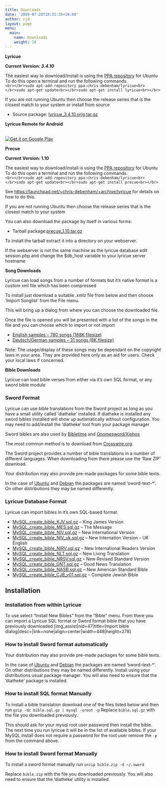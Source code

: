 ```yaml
---
title: Downloads
date: '2009-07-28T18:31:35+10:00'
author: cjd
layout: page
menu:
  main:
    name: Downloads
    weight: 10
---
```


**Lyricue**

**Current Version: *3.4.10***

The easiest way to download/install is using the [PPA repository](https://launchpad.net/%7Echris-debenham/+archive/lyricue) for Ubuntu  
To do this open a terminal and run the following commands.  
`<br></br>sudo apt-add-repository ppa:chris-debenham/lyricue<br></br>sudo apt-get update<br></br>sudo apt-get install lyricue<br></br>`

If you are not running Ubuntu then choose the release series that is the closest match to your system or install from source

- Source package: [lyricue\_3.4.10.orig.tar.gz](/archive)

**Lyricue Remote for Android**

[  
 ![Get it on Google Play](http://www.android.com/images/brand/get_it_on_play_logo_large.png)  ](http://play.google.com/store/apps/details?id=org.lyricue.android)

**Precue**

**Current Version: 1.10**

The easiest way to download/install is using the [PPA repository](https://launchpad.net/%7Echris-debenham/+archive/lyricue) for Ubuntu  
To do this open a terminal and run the following commands.  
`<br></br>sudo apt-add-repository ppa:chris-debenham/lyricue<br></br>sudo apt-get update<br></br>sudo apt-get install precue<br></br>`

See https://launchpad.net/~chris-debenham/+archive/lyricue for details on how to do this.

If you are not running Ubuntu then choose the release series that is the closest match to your system

You can also download the package by itself in various forms:

- Tarball package:[precue\_1.10.tar.gz](/archive)

To install the tarball extract it into a directory on your webserver.

If the webserver is not the same machine as the lyricue database edit session.php and change the $db\_host variable to your lyricue server hostname

**Song Downloads**

Lyricue can load songs from a number of formats but it’s native format is a custom xml file which has been compressed

To install just download a suitable .xmlz file from below and then choose ‘Import Songlist’ from the File menu.

This will bring up a dialog from where you can choose the downloaded file.

Once the file is opened you will be presented with a list of the songs in the file and you can choose which to import or not import

- [English samples – 780 songs (168K filesize)](/songlists/english-samples.xmlz)
- [Deutsch/German samples – 31 songs (8K filesize)](/songlists/deutsch-samples.xmlz)

Note: The usage/display of these songs may be dependant on the copyright laws in your area. They are provided here only as an aid for users. Check your local laws if concerned.

**Bible Downloads**

Lyricue can load bible verses from either via it’s own SQL format, or any sword bible module

### Sword Format

Lyricue can use bible translations from the Sword project as long as you have a small utility called ‘diatheke’ installed. If diatheke is installed any sword bibles installed will show up automatically without configuration. You may need to add/install the ‘diatheke’ tool from your package manager

Sword bibles are also used by [Bibletime](http://www.bibletime.info) and [Gnomesword/Xiphos](http://xiphos.org)

The most common method is to download from [Crosswire.org](http://crosswire.org/sword/modules/ModDisp.jsp?modType=Bibles).

The Sword project provides a number of bible translations in a number of different languages. When downloading from there please use the ‘Raw ZIP’ download.

Your distribution may also provide pre-made packages for some bible texts.

In the case of [Ubuntu](http://packages.ubuntu.com/search?keywords=sword-text&searchon=names&suite=karmic&section=all) and [Debian](http://packages.debian.org/search?keywords=sword-text&searchon=names&suite=stable&section=all) the packages are named ‘sword-text-\*’. On other distributions they may be named differently.

### Lyricue Database Format

Lyricue can import bibles in it’s own SQL-based format.

- [MySQL\_create\_bible\_KJV.sql.gz](/bible_files/MySQL_create_bible_KJV.sql.gz) – King James Version
- [MySQL\_create\_bible\_MES.sql.gz](/bible_files/MySQL_create_bible_MES.sql.gz) – The Message
- [MySQL\_create\_bible\_NIV.sql.gz](/bible_files/MySQL_create_bible_NIV.sql.gz) – New International Version
- [MySQL\_create\_bible\_NIV\_uk.sql.gz](/bible_files/MySQL_create_bible_NIV_uk.sql.gz) – New Internation Version – UK English
- [MySQL\_create\_bible\_NIRV.sql.gz](/bible_files/MySQL_create_bible_NIRV.sql.gz) – New International Readers Version
- [MySQL\_create\_bible\_NLT.sql.gz](/bible_files/MySQL_create_bible_NLT.sql.gz) – New Living Translation
- [MySQL\_create\_bible\_NRSV.sql.gz](/bible_files/MySQL_create_bible_NRSV.sql.gz) – New Revised Standard Version
- [MySQL\_create\_bible\_GNT.sql.gz](/bible_files/MySQL_create_bible_GNT.sql.gz) – Good News Translation
- [MySQL\_create\_bible\_NASB.sql.gz](/bible_files/MySQL_create_bible_NASB.sql.gz) – New American Standard Bible
- [MySQL\_create\_bible\_CJB\_v01.sql.gz](/bible_files/MySQL_create_bible_CJB_v01.sql.gz) – Complete Jewish Bible

## Installation

### Installation from within Lyricue

To use select “Install New Bibles” from the “Bible” menu. From there you can import a Lyricue SQL format or Sword format bible that you have previously downloaded \[img\_assist|nid=47|title=Import bible dialog|desc=|link=none|align=center|width=448|height=278\]

### How to install Sword format automatically

Your distribution may also provide pre-made packages for some bible texts.

In the case of [Ubuntu](http://packages.ubuntu.com/search?keywords=sword-text&searchon=names&suite=jaunty&section=all) and [Debian](http://packages.debian.org/search?keywords=sword-text&searchon=names&suite=stable&section=all) the packages are named ‘sword-text-\*’. On other distributions they may be named differently. Install using your distributions usual package manager. You will also need to ensure that the ‘diatheke’ package is installed.

### How to install SQL format Manually

To install a bible translation download one of the files listed below and then run `gzip -dc bible.sql.gz | mysql -uroot -p` Replace `bible.sql.gz` with the file you downloaded previously.

This should ask for your mysql root user password then install the bible. The next time you run lyricue it will be in the list of available bibles. If your MySQL install does not require a password for the root user remove the `-p` from the command above.

### How to install Sword format Manually

To install a sword format manually run `unzip bible.zip -d ~/.sword`

Replace `bible.zip` with the file you downloaded previously. You will also need to ensure that the ‘diatheke’ utility is installed.
